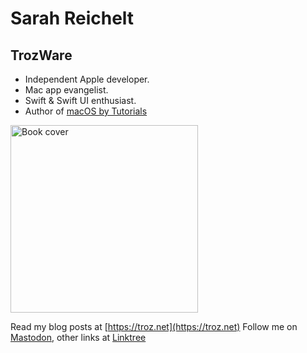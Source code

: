 # Sarah Reichelt
## TrozWare

- Independent Apple developer.
- Mac app evangelist.
- Swift & Swift UI enthusiast.
- Author of [macOS by Tutorials]([https://www.raywenderlich.com/books/macos-by-tutorials](https://www.kodeco.com/books/macos-by-tutorials))

[<img src="https://troz.net/images/book_cover.png" height="300" alt="Book cover">](https://www.kodeco.com/books/macos-by-tutorials)

Read my blog posts at [https://troz.net](https://troz.net)
Follow me on [Mastodon](https://mastodon.social/@troz), other links at [Linktree](https://linktr.ee/trozware)
